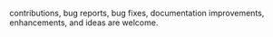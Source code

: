 contributions, bug reports, bug fixes, documentation improvements, enhancements, and ideas are welcome.
